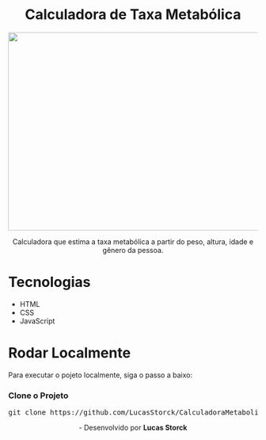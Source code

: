 <div align="center">
  <h1>Calculadora de Taxa Metabólica</h1>
  <img src="https://github.com/user-attachments/assets/902b85ad-becb-48a8-bddd-f1249419f280" height="400px" width="800px">
  <p>Calculadora que estima a taxa metabólica a partir do peso, altura, idade e gênero da pessoa.</p>
  
</div>
<h1>Tecnologias</h1>
<ul>
  <li>HTML</li>
  <li>CSS</li>
  <li>JavaScript</li>
</ul>
<h1>Rodar Localmente</h1>
<p>Para executar o pojeto localmente, siga o passo a baixo:</p>
<h3>Clone o Projeto</h3>
<pre>git clone https://github.com/LucasStorck/CalculadoraMetabolismoBasal.git</pre>

<p align="center"> - Desenvolvido por <b>Lucas Storck</b></p>
